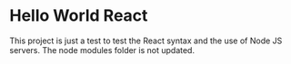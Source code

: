 # Hello World React

This project is just a test to test the React syntax and the use of Node JS servers.
The node modules folder is not updated.
